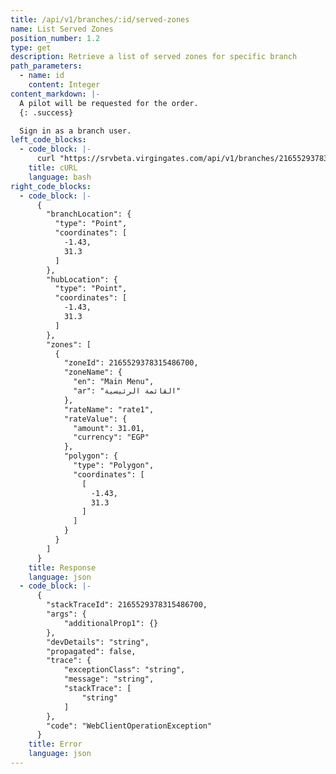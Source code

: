 ```yaml
---
title: /api/v1/branches/:id/served-zones
name: List Served Zones
position_number: 1.2
type: get
description: Retrieve a list of served zones for specific branch
path_parameters:
  - name: id
    content: Integer
content_markdown: |-
  A pilot will be requested for the order.
  {: .success}

  Sign in as a branch user.
left_code_blocks:
  - code_block: |-
      curl "https://srvbeta.virgingates.com/api/v1/branches/2165529378315486700/served-zones" -H "Authorization: Bearer $ACCESS_TOKEN"
    title: cURL
    language: bash
right_code_blocks:
  - code_block: |-
      {
        "branchLocation": {
          "type": "Point",
          "coordinates": [
            -1.43,
            31.3
          ]
        },
        "hubLocation": {
          "type": "Point",
          "coordinates": [
            -1.43,
            31.3
          ]
        },
        "zones": [
          {
            "zoneId": 2165529378315486700,
            "zoneName": {
              "en": "Main Menu",
              "ar": "القائمة الرئيسية"
            },
            "rateName": "rate1",
            "rateValue": {
              "amount": 31.01,
              "currency": "EGP"
            },
            "polygon": {
              "type": "Polygon",
              "coordinates": [
                [
                  -1.43,
                  31.3
                ]
              ]
            }
          }
        ]
      }
    title: Response
    language: json
  - code_block: |-
      {
        "stackTraceId": 2165529378315486700,
        "args": {
            "additionalProp1": {}
        },
        "devDetails": "string",
        "propagated": false,
        "trace": {
            "exceptionClass": "string",
            "message": "string",
            "stackTrace": [
                "string"
            ]
        },
        "code": "WebClientOperationException"
      }
    title: Error
    language: json
---
```



